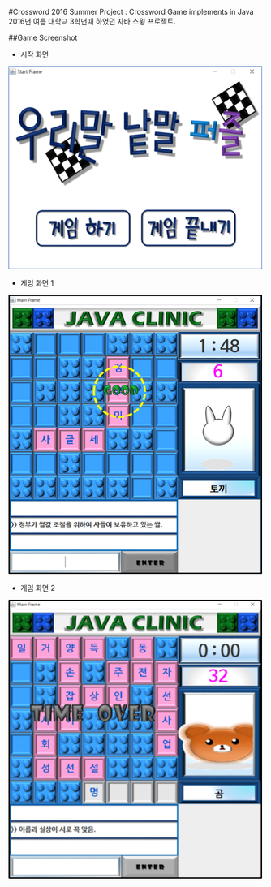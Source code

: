 #Crossword
2016 Summer Project : Crossword Game implements in Java
2016년 여름 대학교 3학년때 하였던 자바 스윙 프로젝트.

##Game Screenshot

- 시작 화면
<img src="./README_Image/game1_Image.png" width="500" height="400"/>

- 게임 화면 1
<img src="./README_Image/game2_Image.png" width="500" height="550"/>

- 게임 화면 2
<img src="./README_Image/game3_Image.png" width="500" height="550"/>